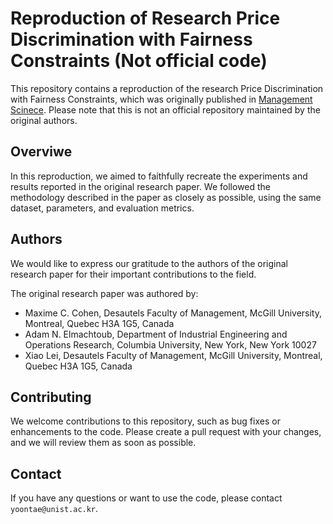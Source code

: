 
# Reproduction of Research Price Discrimination with Fairness Constraints (Not official code)

This repository contains a reproduction of the research Price Discrimination with Fairness Constraints, which was originally published in [Management Scinece](https://pubsonline.informs.org/doi/pdf/10.1287/mnsc.2022.4317). Please note that this is not an official repository maintained by the original authors.



## Overviwe
In this reproduction, we aimed to faithfully recreate the experiments and results reported in the original research paper. We followed the methodology described in the paper as closely as possible, using the same dataset, parameters, and evaluation metrics.

## Authors
We would like to express our gratitude to the authors of the original research paper for their important contributions to the field.

The original research paper was authored by:
- Maxime C. Cohen, Desautels Faculty of Management, McGill University, Montreal, Quebec H3A 1G5, Canada
- Adam N. Elmachtoub, Department of Industrial Engineering and Operations Research, Columbia University, New York, New York 10027
- Xiao Lei, Desautels Faculty of Management, McGill University, Montreal, Quebec H3A 1G5, Canada

## Contributing

We welcome contributions to this repository, such as bug fixes or enhancements to the code. Please create a pull request with your changes, and we will review them as soon as possible.


## Contact

If you have any questions or want to use the code, please contact `yoontae@unist.ac.kr`.


